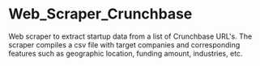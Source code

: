 # Web_Scraper_Crunchbase
Web scraper to extract startup data from a list of Crunchbase URL's. The scraper compiles a csv file with target companies and corresponding features such as geographic location, funding amount, industries, etc. 
